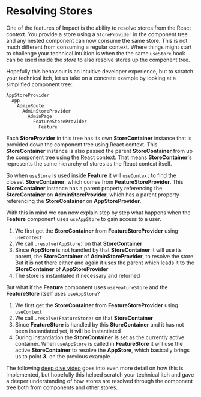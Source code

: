 # Resolving Stores

One of the features of Impact is the ability to resolve stores from the React context. You provide a store using a `StoreProvider` in the component tree and any nested component can now consume the same store. This is not much different from consuming a regular context. Where things might start to challenge your technical intuition is when the the same `useStore` hook can be used inside the _store_ to also resolve stores up the component tree.

Hopefully this behaviour is an intuitive developer experience, but to scratch your technical itch, let us take on a concrete example by looking at a simplified component tree:

```
AppStoreProvider
  App
    AdminRoute
      AdminStoreProvider
        AdminPage
          FeatureStoreProvider
            Feature
```

Each **StoreProvider** in this tree has its own **StoreContainer** instance that is provided down the component tree using React context. This **StoreContainer** instance is also passed the parent **StoreContainer** from up the component tree using the React context. That means **StoreContainer**'s represents the same hierarchy of stores as the React context itself.

So when `useStore` is used inside **Feature** it will `useContext` to find the closest **StoreContainer**, which comes from **FeatureStoreProvider**. This **StoreContainer** instance has a parent property referencing the **StoreContainer** on **AdminStoreProvider**, which has a parent property referencing the **StoreContainer** on **AppStoreProvider**.

With this in mind we can now explain step by step what happens when the **Feature** component uses `useAppStore` to gain access to a user.

1. We first get the **StoreContainer** from **FeatureStoreProvider** using `useContext`
2. We call `.resolve(AppStore)` on that **StoreContainer**
3. Since **AppStore** is not handled by that **StoreContainer** it will use its parent, the **StoreContainer** of **AdminStoreProvider**, to resolve the store. But it is not there either and again it uses the parent which leads it to the **StoreContainer** of **AppStoreProvider**
4. The store is instantiated if necessary and returned

But what if the **Feature** component uses `useFeatureStore` and the **FeatureStore** itself uses `useAppStore`?

1. We first get the **StoreContainer** from **FeatureStoreProvider** using `useContext`
2. We call `.resolve(FeatureStore)` on that **StoreContainer**
3. Since **FeatureStore** is handled by this **StoreContainer** and it has not been instantiated yet, it will be instantiated
4. During instantiation the **StoreContainer** is set as the currently active container. When `useAppStore` is called in **FeatureStore** it will use the active **StoreContainer** to resolve the **AppStore**, which basically brings us to point **3.** on the previous example

The following [deep dive video](https://www.youtube.com/watch?v=yOAZo1SUYrM) goes into even more detail on how this is implemented, but hopefully this helped scratch your technical itch and gave a deeper understanding of how stores are resolved through the component tree both from components and other stores.
